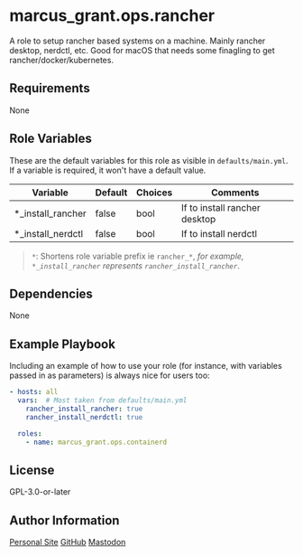 # marcus_grant.ops.rancher

A role to setup rancher based systems on a machine.
Mainly rancher desktop, nerdctl, etc.
Good for macOS that needs some finagling to get rancher/docker/kubernetes.

## Requirements

None

## Role Variables

These are the default variables for this role as visible in `defaults/main.yml`.
If a variable is required, it won't have a default value.

| Variable          | Default | Choices | Comments                      |
| ----------------- | ------- | ------- | ----------------------------- |
| *_install_rancher | false   | bool    | If to install rancher desktop |
| *_install_nerdctl | false   | bool    | If to install nerdctl         |

> `*`: Shortens role variable prefix ie `rancher_*`,
> *for example, `*_install_rancher` represents `rancher_install_rancher`*.

## Dependencies

None

## Example Playbook

Including an example of how to use your role (for instance, with variables passed in as parameters) is always nice for users too:

```yaml
- hosts: all
  vars:  # Most taken from defaults/main.yml
    rancher_install_rancher: true
    rancher_install_nerdctl: true

  roles:
    - name: marcus_grant.ops.containerd
```

## License

GPL-3.0-or-later

## Author Information

[Personal Site](https://marcusgrant.me)
[GitHub](https://github.com/marcus-grant)
[Mastodon](https://fosstodon.org/@marcusgrant)
